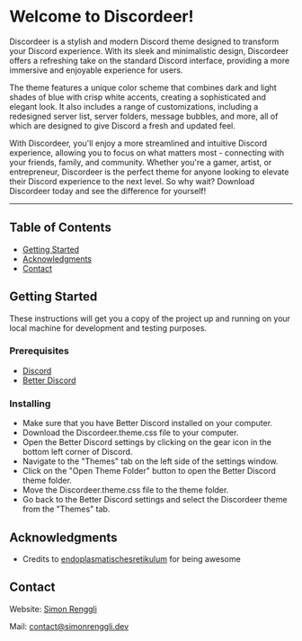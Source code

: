 # Welcome to Discordeer!

Discordeer is a stylish and modern Discord theme designed to transform your Discord experience. With its sleek and minimalistic design, Discordeer offers a refreshing take on the standard Discord interface, providing a more immersive and enjoyable experience for users.

The theme features a unique color scheme that combines dark and light shades of blue with crisp white accents, creating a sophisticated and elegant look. It also includes a range of customizations, including a redesigned server list, server folders, message bubbles, and more, all of which are designed to give Discord a fresh and updated feel.

With Discordeer, you'll enjoy a more streamlined and intuitive Discord experience, allowing you to focus on what matters most - connecting with your friends, family, and community. Whether you're a gamer, artist, or entrepreneur, Discordeer is the perfect theme for anyone looking to elevate their Discord experience to the next level. So why wait? Download Discordeer today and see the difference for yourself!

----------
## Table of Contents
- [Getting Started](#Getting-Started)
- [Acknowledgments](#Acknowledgments)
- [Contact](#Contact)

## Getting Started

These instructions will get you a copy of the project up and running on your local machine for development and testing purposes. 

### Prerequisites

- [Discord](https://www.discord.com)
- [Better Discord](https://betterdiscord.app/)

### Installing

- Make sure that you have Better Discord installed on your computer.
- Download the Discordeer.theme.css file to your computer.
- Open the Better Discord settings by clicking on the gear icon in the bottom left corner of Discord.
- Navigate to the "Themes" tab on the left side of the settings window.
- Click on the "Open Theme Folder" button to open the Better Discord theme folder.
- Move the Discordeer.theme.css file to the theme folder.
- Go back to the Better Discord settings and select the Discordeer theme from the "Themes" tab.

## Acknowledgments

- Credits to [endoplasmatischesretikulum](https://github.com/endoplasmatischesretikulum) for being awesome 

## Contact

Website: [Simon Renggli](https://www.simonrenggli.dev)

Mail: [contact@simonrenggli.dev](mailto:contact@simonrenggli.dev)
